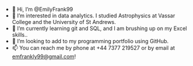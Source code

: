 - 👋 Hi, I’m @EmilyFrank99
- 👀 I’m interested in data analytics. I studied Astrophysics at Vassar College and the University of St Andrews. 
- 🌱 I’m currently learning git and SQL, and I am brushing up on my Excel skills..
- 💞️ I’m looking to add to my programming portfolio using GitHub.
- 📫 You can reach me by phone at +44 7377 219527 or by email at emfrankly99@gmail.com!

<!---
EmilyFrank99/EmilyFrank99 is a ✨ special ✨ repository because its `README.md` (this file) appears on your GitHub profile.
You can click the Preview link to take a look at your changes.
--->
